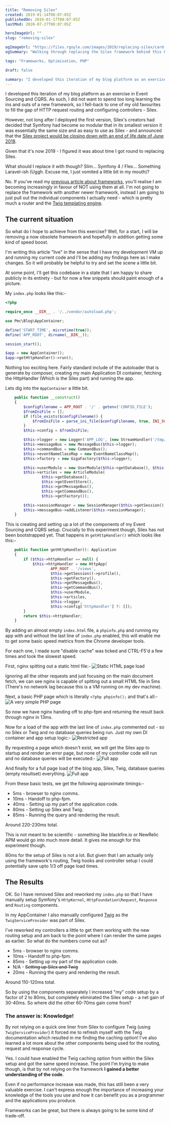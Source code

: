```yaml
---
title: "Removing Silex"
created: 2019-01-14T08:07:05Z
publishedOn: 2019-01-17T08:07:05Z
lastMod: 2020-07-27T08:07:05Z

heroImageUrl: ""
slug: "removing-silex"

ogImageUrl: "https://files.rgoyle.com/images/2019/replacing-silex/card-icon.png"
ogSummary: "Walking through replacing the Silex framework behind this blog with.... nothing."

tags: "Frameworks, Optimisation, PHP"

draft: false

summary: "I developed this iteration of my blog platform as an exercise in Event Sourcing and CQRS. As such, I did not want to spend too long learning the ins and outs of a new framework, so I fell-back to one of my old favourites to fill the gap of HTTP request routing and configuring controllers - Silex."
---
```

I developed this iteration of my blog platform as an exercise in Event Sourcing and CQRS. As such, I did not want to spend too long learning the ins and outs of a new framework, so I fell-back to one of my old favourites to fill the gap of HTTP request routing and configuring controllers - Silex.

However, not long after I deployed the first version, Silex's creators had decided that Symfony had become so modular that in its smallest version it was essentially the same size and as easy to use as Silex - and announced that the [Silex project would be closing down with an end of life date of June 2018](https://symfony.com/blog/the-end-of-silex).

Given that it's now 2019 - I figured it was about time I got round to replacing Silex. 

What should I replace it with though? Slim... Symfony 4 / Flex... Something Laravel-ish (Uggh. Excuse me, I just vomited a little bit in my mouth)?

No. If you've read my [previous article about frameworks](https://ga.rgoyle.com/article/ditch-the-framework), you'll realise I am becoming increasingly in favour of NOT using them at all. I'm not going to replace the framework with another newer framework, instead I am going to just pull out the individual components I actually need - which is pretty much a router and the [Twig templating engine](https://twig.symfony.com/).

## The current situation
So what do I hope to achieve from this exercise? Well, for a start, I will be removing a now obsolete framework and hopefully in addition getting some kind of speed boost.

I'm writing this article "live" in the sense that I have my development VM up and running my current code and I'll be adding my findings here as I make changes. So it will probably be helpful to try and set the scene a little bit.

At some point, I'll get this codebase in a state that I am happy to share publicly in its entirety - but for now a few snippets should paint enough of a picture.

My `index.php` looks like this:-

```php
<?php

require_once __DIR__ . '/../vendor/autoload.php';

use Pmc\Blog\AppContainer;

define('START_TIME', microtime(true));
define('APP_ROOT', dirname(__DIR__));

session_start();

$app = new AppContainer();
$app->getHttpHandler()->run();
```
Nothing too exciting here. Fairly standard include of the autoloader that is generate by composer, creating my main Application DI container, fetching the HttpHandler (Which is the Silex part) and running the app.

Lets dig into the  `AppContainer` a little bit.

```php
    public function __construct()
    {
        $configFilename = APP_ROOT . '/' . getenv('CONFIG_FILE');
        $fromIniFile = [];
        if (file_exists($configFilename)) {
            $fromIniFile = parse_ini_file($configFilename, true, INI_SCANNER_TYPED);
        }
        $this->config = $fromIniFile;

        $this->logger = new Logger('APP_LOG', [new StreamHandler('/tmp/blog.log')]);
        $this->messageBus = new MessageBus($this->logger);
        $this->commandBus = new CommandBus();
        $this->eventNameClassMap = new EventNameClassMap();
        $this->factory = new GigaFactory($this->logger);

        $this->userModule = new UserModule($this->getDatabase(), $this->getEventStore(), $this->getMessageBus(), $this->getFactory());
        $this->articles = new ArticleModule(
                $this->getDatabase(), 
                $this->getEventStore(), 
                $this->getMessageBus(),
                $this->getCommandBus(),
                $this->getFactory());

        $this->sessionManager = new SessionManager($this->getSession(), $this->userModule->getQueryFactory(), $this->logger);
        $this->messageBus->addListener($this->sessionManager);
    }
```

This is creating and setting up a lot of the components of my Event Sourcing and CQRS setup. Crucially to this experiment though, Silex has not been bootstrapped yet. That happens in `getHttpHandler()` which looks like this:-

```php
    public function getHttpHandler(): Application
    {
        if ($this->httpHandler == null) {
            $this->httpHandler = new HttpApp(
                    APP_ROOT . '/views',
                    $this->getSession()->profile(),
                    $this->getFactory(),
                    $this->getMessageBus(),
                    $this->getCommandBus(),
                    $this->userModule,
                    $this->articles,
                    $this->logger,
                    $this->config['httpHandler'] ?: []);
        }
        return $this->httpHandler;
    }
```

By adding an almost empty `index.html` file, a `phpinfo.php` and running my app with and without the last line of `index.php` enabled, this will enable me to get some basic speed metrics from the Chrome developer tools. 

For each one, I made sure "disable cache" was ticked and CTRL-F5'd a few times and took the slowest speed.

First, nginx spitting out a static html file:-
![Static HTML page load](https://files.rgoyle.com/images/2019/replacing-silex/static-html.png)

Ignoring all the other requests and just focusing on the main document fetch, we can see nginx is capable of spitting out a small HTML file in 5ms (There's no network lag because this is a VM running on my dev machine).

Next, a basic PHP page which is literally `<?php phpinfo();` and that's all:-
![A very simple PHP page](https://files.rgoyle.com/images/2019/replacing-silex/simple-php.png)

So now we have nginx handing off to php-fpm and returning the result back through nginx in 13ms.

Now for a load of the app with the last line of `index.php` commented out - so no Silex or Twig and no database queries being run. Just my own DI container and app setup logic:-
![Restricted app](https://files.rgoyle.com/images/2019/replacing-silex/restricted-app.png)

By requesting a page which doesn't exist, we will get the Silex app to startup and render an error page, but none of my controller code will run and no database queries will be executed:-
![Full app](https://files.rgoyle.com/images/2019/replacing-silex/not-found.png)

And finally for a full page load of the blog app, Silex, Twig, database queries (empty resultset) everything.
![Full app](https://files.rgoyle.com/images/2019/replacing-silex/full-app.png)

From these basic tests, we get the following approximate timings:-

* 5ms - browser to nginx comms.
* 10ms - Handoff to php-fpm.
* 40ms - Setting up my part of the application code.
* 80ms - Setting up Silex and Twig.
* 85ms - Running the query and rendering the result.

Around 220-230ms total.

This is not meant to be scientific - something like blackfire.io or NewRelic APM would go into much more detail. It gives me enough for this experiment though. 

80ms for the setup of Silex is not a lot. But given that I am actually only using the framework's routing, Twig hooks and controller setup I could potentially save upto 1/3 off page load times.

## The Results
OK. So I have removed Silex and reworked my `index.php` so that I have manually setup Symfony's `HttpKernel`, `HttpFoundation\Request`, `Response` and `Routing` components. 

In my AppContainer I also manually configured [Twig](https://twig.symfony.com) as the `TwigServiceProvider` was part of Silex.

I've reworked my controllers a little to get them working with the new routing setup and am back to the point where I can render the same pages as earlier. So what do the numbers come out as?

* 5ms - browser to nginx comms.
* 10ms - Handoff to php-fpm.
* 85ms - Setting up my part of the application code.
* N/A - ~~Setting up Silex and Twig~~
* 20ms - Running the query and rendering the result.

Around 110-120ms total.

So by using the components separately I increased "my" code setup by a factor of 2 to 80ms, but completely eliminated the Silex setup - a net gain of 30-40ms. So where did the other 60-70ms gain come from?

### The answer is: Knowledge!

By not relying on a quick one liner from Silex to configure Twig (using `TwigServiceProvider`) it forced me to refresh myself with the Twig documentation which resulted in me finding the caching option! I've also learned a lot more about the other components being used for the routing, request and response cycle. 

Yes. I could have enabled the Twig caching option from within the Silex setup and got the same speed increase. The point I'm trying to make though, is that by not relying on the framework **I gained a better understanding of the code**. 

Even if no performance increase was made, this has still been a very valuable exercise. I can't express enough the importance of increasing your knowledge of the tools you use and how it can benefit you as a programmer and the applications you produce.

Frameworks can be great, but there is always going to be some kind of trade-off.